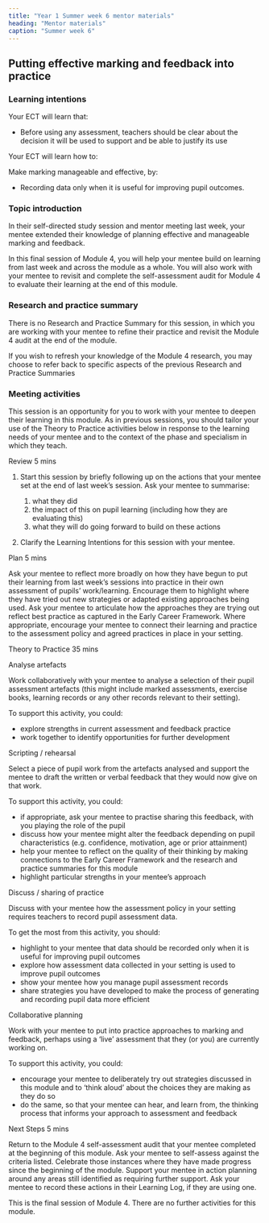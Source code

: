 ```yaml
---
title: "Year 1 Summer week 6 mentor materials"
heading: "Mentor materials"
caption: "Summer week 6"
---
```



## Putting effective marking and feedback into practice

### Learning intentions

Your ECT will learn that:

- Before using any assessment, teachers should be clear about the decision it will be used to support and be able to justify its use

Your ECT will learn how to:

Make marking manageable and effective, by:

- Recording data only when it is useful for improving pupil outcomes.



### Topic introduction

In their self-directed study session and mentor meeting last week, your mentee extended their knowledge of planning effective and manageable marking and feedback.

In this final session of Module 4, you will help your mentee build on learning from last week and across the module as a whole. You will also work with your mentee to revisit and complete the self-assessment audit for Module 4 to evaluate their learning at the end of this module.


### Research and practice summary

There is no Research and Practice Summary for this session, in which you are working with your mentee to refine their practice and revisit the Module 4 audit at the end of the module.

If you wish to refresh your knowledge of the Module 4 research, you may choose to refer back to specific aspects of the previous Research and Practice Summaries 


### Meeting activities

This session is an opportunity for you to work with your mentee to deepen their learning in this module. As in previous sessions, you should tailor your use of the Theory to Practice activities below in response to the learning needs of your mentee and to the context of the phase and specialism in which they teach.

Review 5 mins

1. Start this session by briefly following up on the actions that your mentee set at the end of last week’s session. Ask your mentee to summarise:

   1. what they did
   2. the impact of this on pupil learning (including how they are evaluating this)
   3. what they will do going forward to build on these actions

2. Clarify the Learning Intentions for this session with your mentee.

Plan 5 mins

Ask your mentee to reflect more broadly on how they have begun to put their learning from last week’s sessions into practice in their own assessment of pupils’ work/learning. Encourage them to highlight where they have tried out new strategies or adapted existing approaches being used. Ask your mentee to articulate how the approaches they are trying out reflect best practice as captured in the Early Career Framework. Where appropriate, encourage your mentee to connect their learning and practice to the assessment policy and agreed practices in place in your setting.

Theory to Practice 35 mins

Analyse artefacts

Work collaboratively with your mentee to analyse a selection of their pupil assessment artefacts (this might include marked assessments, exercise books, learning records or any other records relevant to their setting).

To support this activity, you could:

- explore strengths in current assessment and feedback practice
- work together to identify opportunities for further development

Scripting / rehearsal

Select a piece of pupil work from the artefacts analysed and support the mentee to draft the written or verbal feedback that they would now give on that work.

To support this activity, you could:

- if appropriate, ask your mentee to practise sharing this feedback, with you playing the role of the pupil
- discuss how your mentee might alter the feedback depending on pupil characteristics (e.g. confidence, motivation, age or prior attainment)
- help your mentee to reflect on the quality of their thinking by making connections to the Early Career Framework and the research and practice summaries for this module
- highlight particular strengths in your mentee’s approach

Discuss / sharing of practice

Discuss with your mentee how the assessment policy in your setting requires teachers to record pupil assessment data.

To get the most from this activity, you should:

- highlight to your mentee that data should be recorded only when it is useful for improving pupil outcomes
- explore how assessment data collected in your setting is used to improve pupil outcomes
- show your mentee how you manage pupil assessment records
- share strategies you have developed to make the process of generating and recording pupil data more efficient

Collaborative planning

Work with your mentee to put into practice approaches to marking and feedback, perhaps using a ‘live’ assessment that they (or you) are currently working on.

To support this activity, you could:

- encourage your mentee to deliberately try out strategies discussed in this module and to ‘think aloud’ about the choices they are making as they do so
- do the same, so that your mentee can hear, and learn from, the thinking process that informs your approach to assessment and feedback

Next Steps 5 mins

Return to the Module 4 self-assessment audit that your mentee completed at the beginning of this module. Ask your mentee to self-assess against the criteria listed. Celebrate those instances where they have made progress since the beginning of the module. Support your mentee in action planning around any areas still identified as requiring further support. Ask your mentee to record these actions in their Learning Log, if they are using one.

This is the final session of Module 4. There are no further activities for this module.

